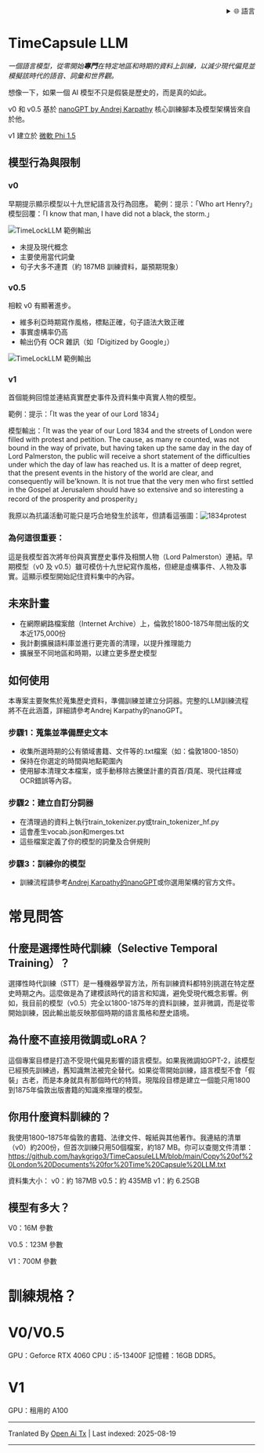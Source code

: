 
<div align="right">
  <details>
    <summary >🌐 語言</summary>
    <div>
      <div align="center">
        <a href="https://openaitx.github.io/view.html?user=haykgrigo3&project=TimeCapsuleLLM&lang=en">English</a>
        | <a href="https://openaitx.github.io/view.html?user=haykgrigo3&project=TimeCapsuleLLM&lang=zh-CN">簡體中文</a>
        | <a href="#" title="Coming soon">繁體中文（即將推出）</a> |
        | <a href="https://openaitx.github.io/view.html?user=haykgrigo3&project=TimeCapsuleLLM&lang=ja">日本語</a>
        | <a href="https://openaitx.github.io/view.html?user=haykgrigo3&project=TimeCapsuleLLM&lang=ko">韓國語</a>
        | <a href="#" title="Coming soon">हिन्दी（即將推出）</a> |
        | <a href="#" title="Coming soon">ไทย（即將推出）</a> |
        | <a href="#" title="Coming soon">Français（即將推出）</a>
        | <a href="#" title="Coming soon">Deutsch（即將推出）</a>
        | <a href="#" title="Coming soon">Español（即將推出）</a>
        | <a href="#" title="Coming soon">Italiano（即將推出）</a>
        | <a href="#" title="Coming soon">Русский（即將推出）</a>
        | <a href="#" title="Coming soon">Português（即將推出）</a>
        | <a href="#" title="Coming soon">Nederlands（即將推出）</a>
        | <a href="#" title="Coming soon">Polski（即將推出）</a>
        | <a href="#" title="Coming soon">العربية（即將推出）</a>
        | <a href="#" title="Coming soon">فارسی（即將推出）</a>
        | <a href="#" title="Coming soon">Türkçe（即將推出）</a>
        | <a href="#" title="Coming soon">Tiếng Việt（即將推出）</a>
        | <a href="#" title="Coming soon">Bahasa Indonesia（即將推出）</a>

      </div>
    </div>
  </details>
</div>

# TimeCapsule LLM

*一個語言模型，從零開始**專門**在特定地區和時期的資料上訓練，以減少現代偏見並模擬該時代的語音、詞彙和世界觀。*

想像一下，如果一個 AI 模型不只是假裝是歷史的，而是真的如此。

v0 和 v0.5 基於 [nanoGPT by Andrej Karpathy](https://github.com/karpathy/nanoGPT) 核心訓練腳本及模型架構皆來自於他。

v1 建立於 [微軟 Phi 1.5](https://huggingface.co/microsoft/phi-1_5)


##  模型行為與限制

### **v0**  

早期提示顯示模型以十九世紀語言及行為回應。
範例：提示：「Who art Henry?」模型回覆：「I know that man, I have did not a black, the storm.」

![TimeLockLLM 範例輸出](https://github.com/haykgrigo3/TimeCapsuleLLM/blob/main/london_1800_1850_v0/timelockllm_sample_output.png?raw=true)

- 未提及現代概念  
- 主要使用當代詞彙  
- 句子大多不連貫（約 187MB 訓練資料，屬預期現象）

### **v0.5** 

相較 v0 有顯著進步。  
- 維多利亞時期寫作風格，標點正確，句子語法大致正確  
- 事實虛構率仍高  
- 輸出仍有 OCR 雜訊（如「Digitized by Google」）

![TimeLockLLM 範例輸出](https://github.com/haykgrigo3/TimeCapsuleLLM/blob/main/london_1800_1875_v0.5/fellowcitizens.png?raw=true)

### **v1**

首個能夠回憶並連結真實歷史事件及資料集中真實人物的模型。

範例：提示：「It was the year of our Lord 1834」 

模型輸出：「It was the year of our Lord 1834 and the streets of London were filled with protest and petition. The cause, as many re counted, was not bound in the way of private, but having taken up the same day in the day of Lord Palmerston, the public will receive a short statement of the difficulties under which the day of law has reached us. It is a matter of deep regret, that the present events in the history of the world are clear, and consequently will be'known. It is not true that the very men who first settled in the Gospel at Jerusalem should have so extensive and so interesting a record of the prosperity and prosperity」 

我原以為抗議活動可能只是巧合地發生於該年，但請看這張圖：![1834protest](https://raw.githubusercontent.com/haykgrigo3/TimeCapsuleLLM/main/1834protest.png)

### 為何這很重要：

這是我模型首次將年份與真實歷史事件及相關人物（Lord Palmerston）連結。早期模型（v0 及 v0.5）雖可模仿十九世紀寫作風格，但總是虛構事件、人物及事實。這顯示模型開始記住資料集中的內容。

## 未來計畫 
- 在網際網路檔案館（Internet Archive）上，倫敦於1800-1875年間出版的文本近175,000份
- 我計劃擴展語料庫並進行更完善的清理，以提升推理能力
- 擴展至不同地區和時期，以建立更多歷史模型

## 如何使用

本專案主要聚焦於蒐集歷史資料，準備訓練並建立分詞器。完整的LLM訓練流程將不在此涵蓋，詳細請參考Andrej Karpathy的nanoGPT。

### 步驟1：蒐集並準備歷史文本

- 收集所選時期的公有領域書籍、文件等的.txt檔案（如：倫敦1800-1850）
- 保持在你選定的時間與地點範圍內
- 使用腳本清理文本檔案，或手動移除古騰堡計畫的頁首/頁尾、現代註釋或OCR錯誤等內容。

### 步驟2：建立自訂分詞器

- 在清理過的資料上執行train_tokenizer.py或train_tokenizer_hf.py
- 這會產生vocab.json和merges.txt
- 這些檔案定義了你的模型的詞彙及合併規則

### 步驟3：訓練你的模型

- 訓練流程請參考[Andrej Karpathy的nanoGPT](https://github.com/karpathy/nanoGPT)或你選用架構的官方文件。

# 常見問答

## 什麼是選擇性時代訓練（Selective Temporal Training）？

選擇性時代訓練（STT）是一種機器學習方法，所有訓練資料都特別挑選在特定歷史時期之內。這麼做是為了建模該時代的語言和知識，避免受現代概念影響。例如，我目前的模型（v0.5）完全以1800-1875年的資料訓練，並非微調，而是從零開始訓練，因此輸出能反映那個時期的語言風格和歷史語境。

## 為什麼不直接用微調或LoRA？

這個專案目標是打造不受現代偏見影響的語言模型。如果我微調如GPT-2，該模型已經預先訓練過，舊知識無法被完全替代。如果從零開始訓練，語言模型不會「假裝」古老，而是本身就具有那個時代的特質。現階段目標是建立一個能只用1800到1875年倫敦出版書籍的知識來推理的模型。

## 你用什麼資料訓練的？

我使用1800–1875年倫敦的書籍、法律文件、報紙與其他著作。我連結的清單（v0）約200份，但首次訓練只用50個檔案，約187 MB。你可以查閱文件清單：
https://github.com/haykgrigo3/TimeCapsuleLLM/blob/main/Copy%20of%20London%20Documents%20for%20Time%20Capsule%20LLM.txt



資料集大小：
v0：約 187MB
v0.5：約 435MB
v1：約 6.25GB

## 模型有多大？

V0：16M 參數

V0.5：123M 參數

V1：700M 參數

# 訓練規格？

# V0/V0.5
GPU：Geforce RTX 4060
CPU：i5-13400F
記憶體：16GB DDR5。

# V1
GPU：租用的 A100














---

Tranlated By [Open Ai Tx](https://github.com/OpenAiTx/OpenAiTx) | Last indexed: 2025-08-19

---